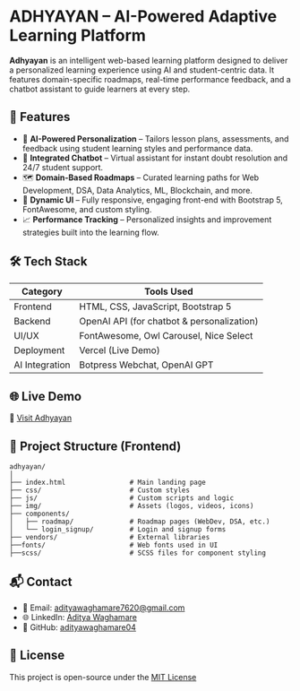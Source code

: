 
# ADHYAYAN – AI-Powered Adaptive Learning Platform 

**Adhyayan** is an intelligent web-based learning platform designed to deliver a personalized learning experience using AI and student-centric data. It features domain-specific roadmaps, real-time performance feedback, and a chatbot assistant to guide learners at every step.


## 🧠 Features

- 🎯 **AI-Powered Personalization** – Tailors lesson plans, assessments, and feedback using student learning styles and performance data.
- 🤖 **Integrated Chatbot** – Virtual assistant for instant doubt resolution and 24/7 student support.
- 🗺️ **Domain-Based Roadmaps** – Curated learning paths for Web Development, DSA, Data Analytics, ML, Blockchain, and more.
- 🧩 **Dynamic UI** – Fully responsive, engaging front-end with Bootstrap 5, FontAwesome, and custom styling.
- 📈 **Performance Tracking** – Personalized insights and improvement strategies built into the learning flow.

## 🛠️ Tech Stack

| Category      | Tools Used                                  |
|---------------|----------------------------------------------|
| Frontend      | HTML, CSS, JavaScript, Bootstrap 5           |
| Backend       | OpenAI API (for chatbot & personalization)   |
| UI/UX         | FontAwesome, Owl Carousel, Nice Select       |
| Deployment    | Vercel (Live Demo)                           |
| AI Integration| Botpress Webchat, OpenAI GPT                 |  


## 🌐 Live Demo

🔗 [Visit Adhyayan](https://adhyayan1.vercel.app/)


## 📁 Project Structure (Frontend)

```
adhyayan/
│
├── index.html                # Main landing page
├── css/                      # Custom styles
├── js/                       # Custom scripts and logic
├── img/                      # Assets (logos, videos, icons)
├── components/
│   ├── roadmap/              # Roadmap pages (WebDev, DSA, etc.)
│   └── login_signup/         # Login and signup forms
├── vendors/                  # External libraries
├──fonts/                     # Web fonts used in UI
├──scss/                      # SCSS files for component styling
```


## 📬 Contact

- 📧 Email: [adityawaghamare7620@gmail.com](mailto:adityawaghamare7620@gmail.com)
- 🌐 LinkedIn: [Aditya Waghamare](https://www.linkedin.com/in/aditya-waghamare-707595257/)
- 🐙 GitHub: [adityawaghamare04](https://github.com/adityawaghamare04)

## 📄 License

This project is open-source under the [MIT License](LICENSE)
